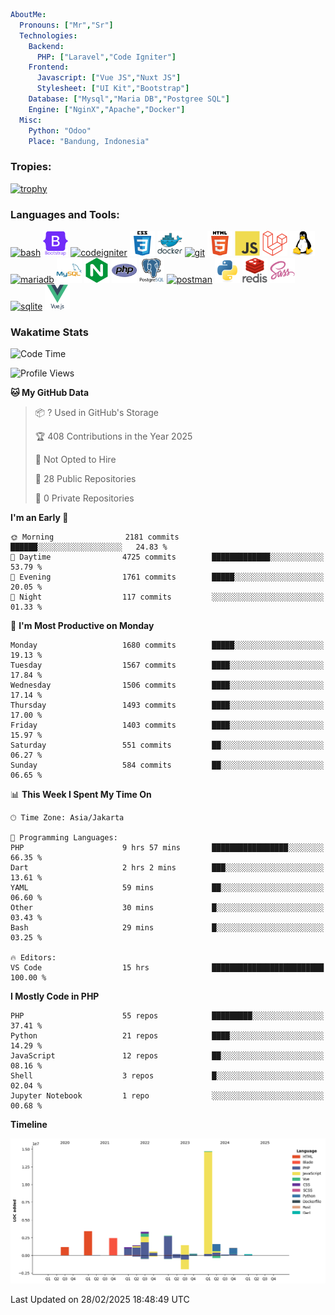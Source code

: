 ```yaml
AboutMe:
  Pronouns: ["Mr","Sr"]
  Technologies:
    Backend:
      PHP: ["Laravel","Code Igniter"]
    Frontend:
      Javascript: ["Vue JS","Nuxt JS"]
      Stylesheet: ["UI Kit","Bootstrap"]
    Database: ["Mysql","Maria DB","Postgree SQL"]
    Engine: ["NginX","Apache","Docker"]
  Misc:
    Python: "Odoo"
    Place: "Bandung, Indonesia"
```
### Tropies:

[![trophy](https://github-profile-trophy.vercel.app/?username=vheins&rank=-C,-B)](https://github.com/vheins)

### Languages and Tools:

[<img src="https://www.vectorlogo.zone/logos/gnu_bash/gnu_bash-icon.svg" alt="bash" width="40" height="40"/>](https://www.gnu.org/software/bash/)
[<img src="https://raw.githubusercontent.com/devicons/devicon/master/icons/bootstrap/bootstrap-plain-wordmark.svg" alt="bootstrap" width="40" height="40"/>](https://getbootstrap.com)
[<img src="https://cdn.worldvectorlogo.com/logos/codeigniter.svg" alt="codeigniter" width="40" height="40"/>](https://codeigniter.com)
[<img src="https://raw.githubusercontent.com/devicons/devicon/master/icons/css3/css3-original-wordmark.svg" alt="css3" width="40" height="40"/>](https://www.w3schools.com/css/)
[<img src="https://raw.githubusercontent.com/devicons/devicon/master/icons/docker/docker-original-wordmark.svg" alt="docker" width="40" height="40"/>](https://www.docker.com/)
[<img src="https://www.vectorlogo.zone/logos/git-scm/git-scm-icon.svg" alt="git" width="40" height="40"/>](https://git-scm.com/)
[<img src="https://raw.githubusercontent.com/devicons/devicon/master/icons/html5/html5-original-wordmark.svg" alt="html5" width="40" height="40"/>](https://www.w3.org/html/)
[<img src="https://raw.githubusercontent.com/devicons/devicon/master/icons/javascript/javascript-original.svg" alt="javascript" width="40" height="40"/>](https://developer.mozilla.org/en-US/docs/Web/JavaScript)
[<img src="https://raw.githubusercontent.com/devicons/devicon/master/icons/laravel/laravel-original.svg" alt="laravel" width="40" height="40"/>](https://laravel.com/)
[<img src="https://raw.githubusercontent.com/devicons/devicon/master/icons/linux/linux-original.svg" alt="linux" width="40" height="40"/>](https://www.linux.org/)
[<img src="https://www.vectorlogo.zone/logos/mariadb/mariadb-icon.svg" alt="mariadb" width="40" height="40"/>](https://mariadb.org/)
[<img src="https://raw.githubusercontent.com/devicons/devicon/master/icons/mysql/mysql-original-wordmark.svg" alt="mysql" width="40" height="40"/>](https://www.mysql.com/)
[<img src="https://raw.githubusercontent.com/devicons/devicon/master/icons/nginx/nginx-original.svg" alt="nginx" width="40" height="40"/>](https://www.nginx.com)
[<img src="https://raw.githubusercontent.com/devicons/devicon/master/icons/php/php-original.svg" alt="php" width="40" height="40"/>](https://www.php.net)
[<img src="https://raw.githubusercontent.com/devicons/devicon/master/icons/postgresql/postgresql-original-wordmark.svg" alt="postgresql" width="40" height="40"/>](https://www.postgresql.org)
[<img src="https://www.vectorlogo.zone/logos/getpostman/getpostman-icon.svg" alt="postman" width="40" height="40"/>](https://postman.com)
[<img src="https://raw.githubusercontent.com/devicons/devicon/master/icons/python/python-original.svg" alt="python" width="40" height="40"/>](https://www.python.org)
[<img src="https://raw.githubusercontent.com/devicons/devicon/master/icons/redis/redis-original-wordmark.svg" alt="redis" width="40" height="40"/>](https://redis.io)
[<img src="https://raw.githubusercontent.com/devicons/devicon/master/icons/sass/sass-original.svg" alt="sass" width="40" height="40"/>](https://sass-lang.com)
[<img src="https://www.vectorlogo.zone/logos/sqlite/sqlite-icon.svg" alt="sqlite" width="40" height="40"/>](https://www.sqlite.org/)
[<img src="https://raw.githubusercontent.com/devicons/devicon/master/icons/vuejs/vuejs-original-wordmark.svg" alt="vuejs" width="40" height="40"/>](https://vuejs.org/)

### Wakatime Stats

<!--START_SECTION:waka-->
![Code Time](http://img.shields.io/badge/Code%20Time-2%2C399%20hrs%2053%20mins-blue)

![Profile Views](http://img.shields.io/badge/Profile%20Views-1-blue)

**🐱 My GitHub Data** 

> 📦 ? Used in GitHub's Storage 
 > 
> 🏆 408 Contributions in the Year 2025
 > 
> 🚫 Not Opted to Hire
 > 
> 📜 28 Public Repositories 
 > 
> 🔑 0 Private Repositories 
 > 
**I'm an Early 🐤** 

```text
🌞 Morning                2181 commits        ██████░░░░░░░░░░░░░░░░░░░   24.83 % 
🌆 Daytime                4725 commits        █████████████░░░░░░░░░░░░   53.79 % 
🌃 Evening                1761 commits        █████░░░░░░░░░░░░░░░░░░░░   20.05 % 
🌙 Night                  117 commits         ░░░░░░░░░░░░░░░░░░░░░░░░░   01.33 % 
```
📅 **I'm Most Productive on Monday** 

```text
Monday                   1680 commits        █████░░░░░░░░░░░░░░░░░░░░   19.13 % 
Tuesday                  1567 commits        ████░░░░░░░░░░░░░░░░░░░░░   17.84 % 
Wednesday                1506 commits        ████░░░░░░░░░░░░░░░░░░░░░   17.14 % 
Thursday                 1493 commits        ████░░░░░░░░░░░░░░░░░░░░░   17.00 % 
Friday                   1403 commits        ████░░░░░░░░░░░░░░░░░░░░░   15.97 % 
Saturday                 551 commits         ██░░░░░░░░░░░░░░░░░░░░░░░   06.27 % 
Sunday                   584 commits         ██░░░░░░░░░░░░░░░░░░░░░░░   06.65 % 
```


📊 **This Week I Spent My Time On** 

```text
🕑︎ Time Zone: Asia/Jakarta

💬 Programming Languages: 
PHP                      9 hrs 57 mins       █████████████████░░░░░░░░   66.35 % 
Dart                     2 hrs 2 mins        ███░░░░░░░░░░░░░░░░░░░░░░   13.61 % 
YAML                     59 mins             ██░░░░░░░░░░░░░░░░░░░░░░░   06.60 % 
Other                    30 mins             █░░░░░░░░░░░░░░░░░░░░░░░░   03.43 % 
Bash                     29 mins             █░░░░░░░░░░░░░░░░░░░░░░░░   03.25 % 

🔥 Editors: 
VS Code                  15 hrs              █████████████████████████   100.00 % 
```

**I Mostly Code in PHP** 

```text
PHP                      55 repos            █████████░░░░░░░░░░░░░░░░   37.41 % 
Python                   21 repos            ████░░░░░░░░░░░░░░░░░░░░░   14.29 % 
JavaScript               12 repos            ██░░░░░░░░░░░░░░░░░░░░░░░   08.16 % 
Shell                    3 repos             █░░░░░░░░░░░░░░░░░░░░░░░░   02.04 % 
Jupyter Notebook         1 repo              ░░░░░░░░░░░░░░░░░░░░░░░░░   00.68 % 
```



**Timeline**

![Lines of Code chart](https://raw.githubusercontent.com/vheins/vheins/main/assets/bar_graph.png)


 Last Updated on 28/02/2025 18:48:49 UTC
<!--END_SECTION:waka-->
